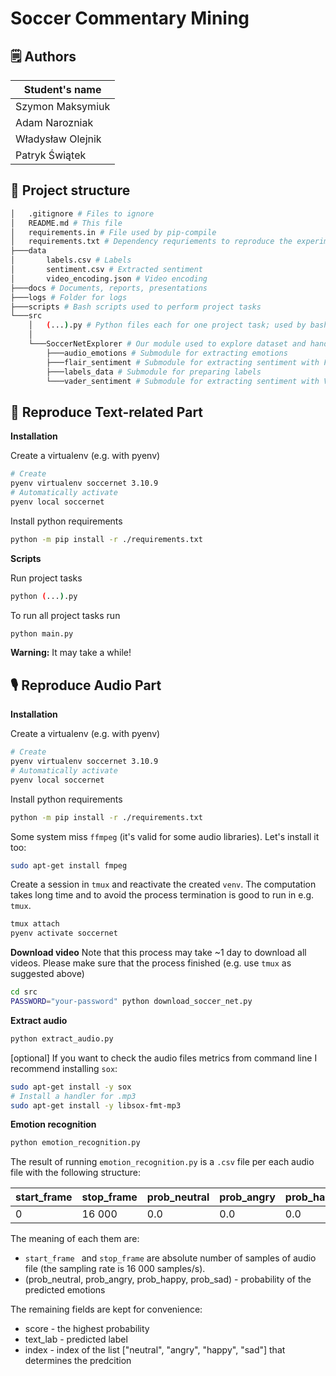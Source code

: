 # Soccer Commentary Mining

## 🗒️ Authors
|  Student's  name  |
|-------------------|
| Szymon  Maksymiuk |
|  Adam  Narozniak  |
| Władysław Olejnik |
|  Patryk  Świątek  |

## 🌳 Project structure
```bash
│   .gitignore # Files to ignore
│   README.md # This file
│   requirements.in # File used by pip-compile
│   requirements.txt # Dependency requriements to reproduce the experiment
├───data
│       labels.csv # Labels
│       sentiment.csv # Extracted sentiment
│       video_encoding.json # Video encoding
├───docs # Documents, reports, presentations
├───logs # Folder for logs
├───scripts # Bash scripts used to perform project tasks
└───src
    │   (...).py # Python files each for one project task; used by bash scripts
    │
    └───SoccerNetExplorer # Our module used to explore dataset and handle its complicated structure
        ├───audio_emotions # Submodule for extracting emotions
        ├───flair_sentiment # Submodule for extracting sentiment with Flair
        ├───labels_data # Submodule for preparing labels
        └───vader_sentiment # Submodule for extracting sentiment with Vader
```
## 📖 Reproduce Text-related Part
**Installation**

Create a virtualenv (e.g. with pyenv)
```bash
# Create
pyenv virtualenv soccernet 3.10.9
# Automatically activate
pyenv local soccernet
```
Install python requirements
```bash
python -m pip install -r ./requirements.txt
```

**Scripts**

Run project tasks
```bash
python (...).py
```

To run all project tasks run
```bash
python main.py
```
**Warning:** It may take a while!


## 🎙️ Reproduce Audio Part
**Installation**

Create a virtualenv (e.g. with pyenv)
```bash
# Create
pyenv virtualenv soccernet 3.10.9
# Automatically activate
pyenv local soccernet
```
Install python requirements
```bash
python -m pip install -r ./requirements.txt
```
Some system miss `ffmpeg` (it's valid for some audio libraries). Let's install it too:
```bash
sudo apt-get install fmpeg
```
Create a session in `tmux` and reactivate the created `venv`. The computation takes long time and to avoid the process 
termination is good to run in e.g. `tmux`.
```bash
tmux attach
pyenv activate soccernet
```

**Download video**
Note that this process may take ~1 day to download all videos. Please make sure that the process finished (e.g. use 
`tmux` as suggested above)
```bash
cd src
PASSWORD="your-password" python download_soccer_net.py  
```
**Extract audio**
```bash
python extract_audio.py
```

[optional] If you want to check the audio files metrics from command line I recommend installing `sox`:
```bash
sudo apt-get install -y sox
# Install a handler for .mp3
sudo apt-get install -y libsox-fmt-mp3
```

**Emotion recognition**
```bash
python emotion_recognition.py
```

The result of running `emotion_recognition.py` is a `.csv` file per each audio file with the following structure:


 | start_frame | stop_frame | prob_neutral | prob_angry | prob_happy | prob_sad | score | text_lab | index |
|-------------|------------|--------------|------------|------------|----------|-------|----------|-------|
| 0           | 16 000     | 0.0          | 0.0        | 0.0        | 0        | 0     | 0        | 0     |

The meaning of each them are:
* `start_frame ` and `stop_frame` are absolute number of samples of audio file (the sampling rate is 16 000 samples/s).
* (prob_neutral, prob_angry, prob_happy, prob_sad) - probability of the predicted emotions

The remaining fields are kept for convenience:
* score - the highest probability 
* text_lab - predicted label
* index - index of the list ["neutral", "angry", "happy", "sad"] that determines the predcition